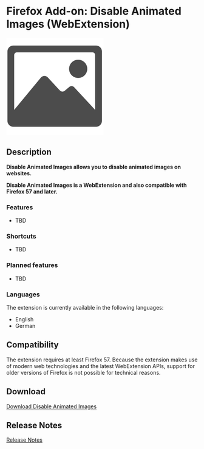# Firefox Add-on: Disable Animated Images (WebExtension)

<img src="logo.png" alt="Logo" width="256" border="0" />

## Description

**Disable Animated Images allows you to disable animated images on websites.**

**Disable Animated Images is a WebExtension and also compatible with Firefox 57 and later.**

### Features

- TBD

### Shortcuts

- TBD

### Planned features

- TBD

### Languages

The extension is currently available in the following languages:

- English
- German

## Compatibility

The extension requires at least Firefox 57. Because the extension makes use of modern web technologies and the latest
WebExtension APIs, support for older versions of Firefox is not possible for technical reasons.

## Download

[Download Disable Animated Images](https://addons.mozilla.org/en-US/firefox/addon/xxx/)

## Release Notes

[Release Notes](CHANGELOG.md "Release Notes")
